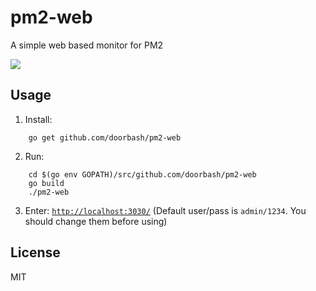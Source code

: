 # pm2-web
A simple web based monitor for PM2

<img src="https://github.com/doorbash/pm2-web/blob/master/screenshot.png?raw=true" />

## Usage
1) Install:
```
    go get github.com/doorbash/pm2-web
```

2) Run:
```
    cd $(go env GOPATH)/src/github.com/doorbash/pm2-web
    go build
    ./pm2-web
```

3) Enter: [```http://localhost:3030/```](http://localhost:3030/) (Default user/pass is `admin/1234`. You should change them before using)

## License

MIT
